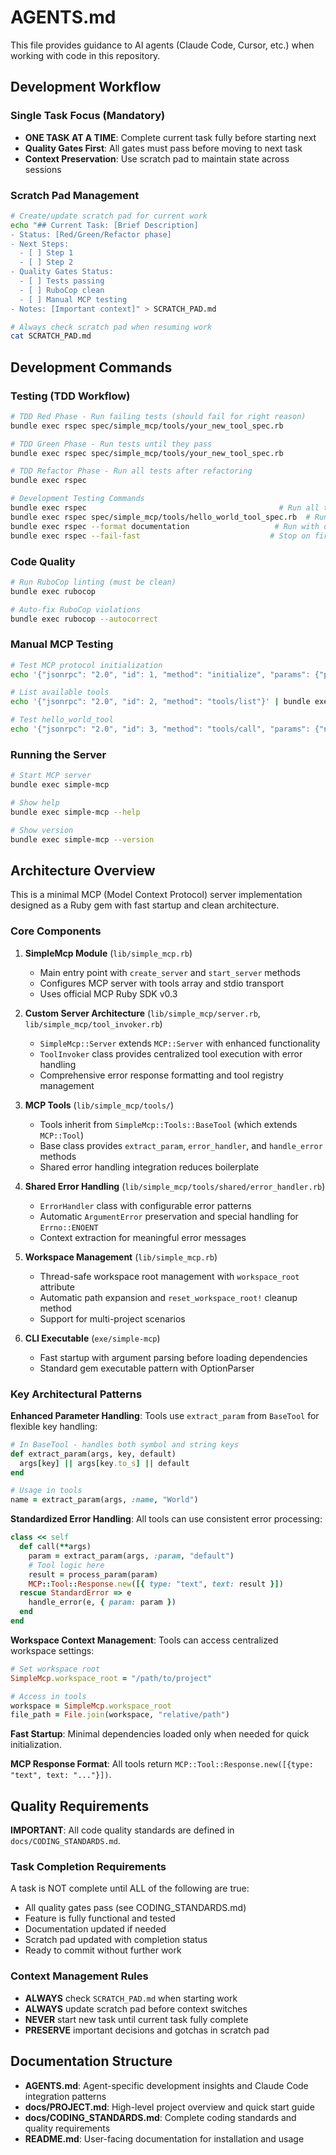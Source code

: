 # AGENTS.md

This file provides guidance to AI agents (Claude Code, Cursor, etc.) when working with code in this repository.

## Development Workflow

### Single Task Focus (Mandatory)
- **ONE TASK AT A TIME**: Complete current task fully before starting next
- **Quality Gates First**: All gates must pass before moving to next task
- **Context Preservation**: Use scratch pad to maintain state across sessions

### Scratch Pad Management
```bash
# Create/update scratch pad for current work
echo "## Current Task: [Brief Description]
- Status: [Red/Green/Refactor phase]
- Next Steps:
  - [ ] Step 1
  - [ ] Step 2
- Quality Gates Status:
  - [ ] Tests passing
  - [ ] RuboCop clean
  - [ ] Manual MCP testing
- Notes: [Important context]" > SCRATCH_PAD.md

# Always check scratch pad when resuming work
cat SCRATCH_PAD.md
```

## Development Commands

### Testing (TDD Workflow)
```bash
# TDD Red Phase - Run failing tests (should fail for right reason)
bundle exec rspec spec/simple_mcp/tools/your_new_tool_spec.rb

# TDD Green Phase - Run tests until they pass
bundle exec rspec spec/simple_mcp/tools/your_new_tool_spec.rb

# TDD Refactor Phase - Run all tests after refactoring
bundle exec rspec

# Development Testing Commands
bundle exec rspec                                           # Run all tests
bundle exec rspec spec/simple_mcp/tools/hello_world_tool_spec.rb  # Run specific test file
bundle exec rspec --format documentation                   # Run with detailed output
bundle exec rspec --fail-fast                             # Stop on first failure (for TDD)
```

### Code Quality
```bash
# Run RuboCop linting (must be clean)
bundle exec rubocop

# Auto-fix RuboCop violations
bundle exec rubocop --autocorrect
```

### Manual MCP Testing
```bash
# Test MCP protocol initialization
echo '{"jsonrpc": "2.0", "id": 1, "method": "initialize", "params": {"protocolVersion": "2024-11-05", "capabilities": {"tools": {}}}}' | bundle exec simple-mcp

# List available tools
echo '{"jsonrpc": "2.0", "id": 2, "method": "tools/list"}' | bundle exec simple-mcp

# Test hello_world_tool
echo '{"jsonrpc": "2.0", "id": 3, "method": "tools/call", "params": {"name": "hello_world_tool", "arguments": {"name": "Test"}}}' | bundle exec simple-mcp
```

### Running the Server
```bash
# Start MCP server
bundle exec simple-mcp

# Show help
bundle exec simple-mcp --help

# Show version
bundle exec simple-mcp --version
```

## Architecture Overview

This is a minimal MCP (Model Context Protocol) server implementation designed as a Ruby gem with fast startup and clean architecture.

### Core Components

1. **SimpleMcp Module** (`lib/simple_mcp.rb`)
   - Main entry point with `create_server` and `start_server` methods
   - Configures MCP server with tools array and stdio transport
   - Uses official MCP Ruby SDK v0.3

2. **Custom Server Architecture** (`lib/simple_mcp/server.rb`, `lib/simple_mcp/tool_invoker.rb`)
   - `SimpleMcp::Server` extends `MCP::Server` with enhanced functionality
   - `ToolInvoker` class provides centralized tool execution with error handling
   - Comprehensive error response formatting and tool registry management

3. **MCP Tools** (`lib/simple_mcp/tools/`)
   - Tools inherit from `SimpleMcp::Tools::BaseTool` (which extends `MCP::Tool`)
   - Base class provides `extract_param`, `error_handler`, and `handle_error` methods
   - Shared error handling integration reduces boilerplate

4. **Shared Error Handling** (`lib/simple_mcp/tools/shared/error_handler.rb`)
   - `ErrorHandler` class with configurable error patterns
   - Automatic `ArgumentError` preservation and special handling for `Errno::ENOENT`
   - Context extraction for meaningful error messages

5. **Workspace Management** (`lib/simple_mcp.rb`)
   - Thread-safe workspace root management with `workspace_root` attribute
   - Automatic path expansion and `reset_workspace_root!` cleanup method
   - Support for multi-project scenarios

6. **CLI Executable** (`exe/simple-mcp`)
   - Fast startup with argument parsing before loading dependencies
   - Standard gem executable pattern with OptionParser

### Key Architectural Patterns

**Enhanced Parameter Handling**: Tools use `extract_param` from `BaseTool` for flexible key handling:
```ruby
# In BaseTool - handles both symbol and string keys
def extract_param(args, key, default)
  args[key] || args[key.to_s] || default
end

# Usage in tools
name = extract_param(args, :name, "World")
```

**Standardized Error Handling**: All tools can use consistent error processing:
```ruby
class << self
  def call(**args)
    param = extract_param(args, :param, "default")
    # Tool logic here
    result = process_param(param)
    MCP::Tool::Response.new([{ type: "text", text: result }])
  rescue StandardError => e
    handle_error(e, { param: param })
  end
end
```

**Workspace Context Management**: Tools can access centralized workspace settings:
```ruby
# Set workspace root
SimpleMcp.workspace_root = "/path/to/project"

# Access in tools
workspace = SimpleMcp.workspace_root
file_path = File.join(workspace, "relative/path")
```

**Fast Startup**: Minimal dependencies loaded only when needed for quick initialization.

**MCP Response Format**: All tools return `MCP::Tool::Response.new([{type: "text", text: "..."}])`.

## Quality Requirements

**IMPORTANT**: All code quality standards are defined in `docs/CODING_STANDARDS.md`.

### Task Completion Requirements
A task is NOT complete until ALL of the following are true:
- All quality gates pass (see CODING_STANDARDS.md)
- Feature is fully functional and tested
- Documentation updated if needed
- Scratch pad updated with completion status
- Ready to commit without further work

### Context Management Rules
- **ALWAYS** check `SCRATCH_PAD.md` when starting work
- **ALWAYS** update scratch pad before context switches
- **NEVER** start new task until current task fully complete
- **PRESERVE** important decisions and gotchas in scratch pad

## Documentation Structure

- **AGENTS.md**: Agent-specific development insights and Claude Code integration patterns
- **docs/PROJECT.md**: High-level project overview and quick start guide
- **docs/CODING_STANDARDS.md**: Complete coding standards and quality requirements
- **README.md**: User-facing documentation for installation and usage
